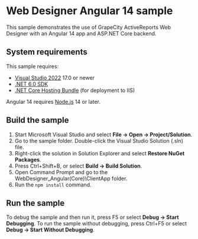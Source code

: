 # Web Designer Angular 14 sample

This sample demonstrates the use of GrapeCity ActiveReports Web Designer with an
Angular 14 app and ASP.NET Core backend.

## System requirements

This sample requires:
 * [Visual Studio 2022](https://visualstudio.microsoft.com/vs/) 17.0 or newer
 * [.NET 6.0 SDK](https://www.microsoft.com/net/download)
 * [.NET Core Hosting Bundle](https://dotnet.microsoft.com/download/dotnet/thank-you/runtime-aspnetcore-6.0.0-windows-hosting-bundle-installer) (for deployment to IIS)

Angular 14 requires [Node.js](https://nodejs.org) 14 or later.

## Build the sample

1. Start Microsoft Visual Studio and select **File → Open →
   Project/Solution**.
2. Go to the sample folder. Double-click the Visual Studio Solution (.sln) file.
3. Right-click the solution in Solution Explorer and select **Restore NuGet
   Packages**.
4. Press Ctrl+Shift+B, or select **Build → Build Solution**.
5. Open Command Prompt and go to the WebDesigner_Angular(Core)\ClientApp folder.
6. Run the `npm install` command.

## Run the sample

To debug the sample and then run it, press F5 or select **Debug → Start
Debugging**. To run the sample without debugging, press Ctrl+F5 or select
**Debug → Start Without Debugging**.
